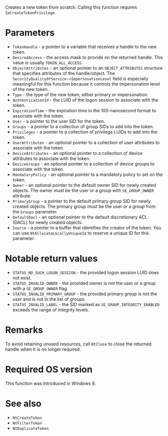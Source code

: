 Creates a new token from scratch. Calling this function requires `SeCreateTokenPrivilege`.

# Parameters
 - `TokenHandle` - a pointer to a variable that receives a handle to the new token.
 - `DesiredAccess` - the access mask to provide on the returned handle. This value is usually `TOKEN_ALL_ACCESS`.
 - `ObjectAttributes` - an optional pointer to an `OBJECT_ATTRIBUTES` structure that specifies attributes of the handle/object. The `SecurityQualityOfService->ImpersonationLevel` field is especially meaningful for this function because it controls the impersonation level of the new token.
 - `Type` - the type of the new token, either primary or impersonation.
 - `AuthenticationId` - the LUID of the logon session to associate with the token.
 - `ExpirationTime` - the expiration time in the 100-nanosecond format to associate with the token.
 - `User` - a pointer to the user SID for the token.
 - `Groups` - a pointer to a collection of group SIDs to add into the token.
 - `Privileges` - a pointer to a collection of privilege LUIDs to add into the token.
 - `UserAttributes` - an optional pointer to a collection of user attributes to associate with the token.
 - `DeviceAttributes` - an optional pointer to a collection of device attributes to associate with the token.
 - `DeviceGroups` - an optional pointer to a collection of device groups to associate with the token.
 - `MandatoryPolicy` - an optional pointer to a mandatory policy to set on the token.
 - `Owner` - an optional pointer to the default owner SID for newly created objects. The owner must be the user or a group with `SE_GROUP_OWNER` attribute.
 - `PrimaryGroup` - a pointer to the default primary group SID for newly created objects. The primary group must be the user or a group from the `Groups` parameter.
 - `DefaultDacl` - an optional pointer to the default discretionary ACL (DACL) for newly created objects.
 - `Source` - a pointer to a buffer that identifies the creator of the token. You can use `NtAllocateLocallyUniqueId` to reserve a unique ID for this parameter.

# Notable return values
 - `STATUS_NO_SUCH_LOGON_SESSION` - the provided logon session LUID does not exist.
 - `STATUS_INVALID_OWNER` - the provided owner is not the user or a group with a `SE_GROUP_OWNER` flag.
 - `STATUS_INVALID_PRIMARY_GROUP` - the provided primary group is not the user and is not in the list of groups.
 - `STATUS_INVALID_LABEL` - the SID marked as `SE_GROUP_INTEGRITY_ENABLED` exceeds the range of integrity levels.

# Remarks
To avoid retaining unused resources, call `NtClose` to close the returned handle when it is no longer required.

# Required OS version
This function was introduced in Windows 8.

# See also
 - `NtCreateToken`
 - `NtFilterToken`
 - `NtDuplicateToken`
